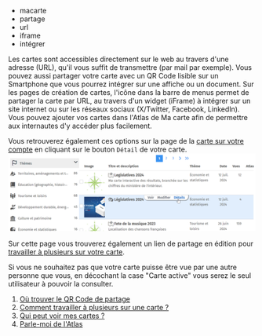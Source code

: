 - macarte
- partage
- url
- iframe
- intégrer

Les cartes sont accessibles directement sur le web au travers d'une adresse (URL), qu'il vous suffit de transmettre (par mail par exemple).
Vous pouvez aussi partager votre carte avec un QR Code lisible sur un Smartphone que vous pourrez intégrer sur une affiche ou un document.
Sur les pages de création de cartes, l'icône <i class="fi-share-alt"></i> dans la barre de menus permet de partager la carte par URL, au travers d'un widget (iFrame) à intégrer sur un site internet ou sur les réseaux sociaux (X/Twitter, Facebook, LinkedIn).
Vous pouvez ajouter vos cartes dans l'Atlas de Ma carte afin de permettre aux internautes d'y accéder plus facilement.

Vous retrouverez également ces options sur la page de la [carte sur votre compte](https://macarte.ign.fr/mon-compte/#cartes) en cliquant sur le bouton `Détail` de votre carte.
![](../../docs/img/share.png)

Sur cette page vous trouverez également un lien de partage en édition pour [travailler à plusieurs sur votre carte](#./Comment_travailler_à_plusieurs_sur_une_carte.md).

Si vous ne souhaitez pas que votre carte puisse être vue par une autre personne que vous, en décochant la case "Carte active" vous serez le seul utilisateur à pouvoir la consulter.

1. [Où trouver le QR Code de partage](./Où_trouver_le_QR_Code_de_partage.md)
2. [Comment travailler à plusieurs sur une carte ?](./Comment_travailler_à_plusieurs_sur_une_carte.md)
3. [Qui peut voir mes cartes ?](./Qui_peut_voir_mes_cartes.md)
4. [Parle-moi de l'Atlas](./Parle-moi_de_l'atlas.md)
